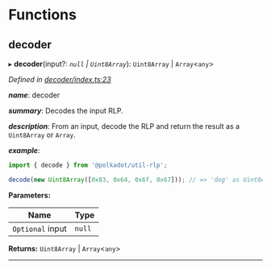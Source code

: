 

# Functions

<a id="decoder"></a>

##  decoder

▸ **decoder**(input?: *`null` | `Uint8Array`*): `Uint8Array` | `Array`<`any`>

*Defined in [decoder/index.ts:23](https://github.com/polkadot-js/common/blob/8513530/packages/util-rlp/src/decoder/index.ts#L23)*

*__name__*: decoder

*__summary__*: Decodes the input RLP.

*__description__*: From an input, decode the RLP and return the result as a `Uint8Array` or `Array`.

*__example__*:   

```javascript
import { decode } from '@polkadot/util-rlp';

decode(new Uint8Array([0x83, 0x64, 0x6f, 0x67])); // => 'dog' as Uint8Array
```

**Parameters:**

| Name | Type |
| ------ | ------ |
| `Optional` input | `null` | `Uint8Array` |

**Returns:** `Uint8Array` | `Array`<`any`>

___

